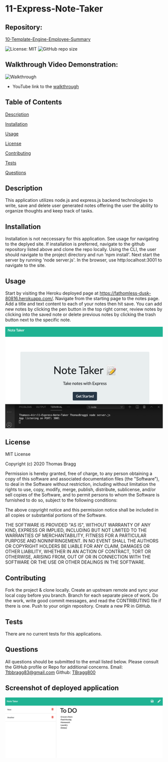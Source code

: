 # 11-Express-Note-Taker

##  Repository: 
[10-Template-Engine-Employee-Summary](https://github.com/TBragg800/11-Express-Note-Taker)

![License: MIT](https://img.shields.io/badge/License-MIT-brightgreen.svg)
![GitHub repo size](https://img.shields.io/github/repo-size/TBragg800/11-Express-Note-Taker)

## Walkthrough Video Demonstration: 
![Walkthrough](./public/assets/11-Express-Note-Taker-Walkthrough.gif)
* YouTube link to the 
[walkthrough](https://youtu.be/uT-WC-XmrIk)

## Table of Contents
  [Description](#Description)

  [Installation](#Installation)

  [Usage](#Usage)

  [License](#License)

  [Contributing](#Contributing)

  [Tests](#Tests)

  [Questions](#Questions)
  
## Description
  This application utilizes node.js and express.js backend technologies to write, save and delete user generated notes offering the user the ability to organize thoughts and keep track of tasks.

## Installation
 Installation is not neccessary for this application. See usage for navigating to the deplyed site. If installation is preferred, navigate to the github repository listed above and clone the repo locally. Using the CLI, the user should navigate to the project directory and run 'npm install'. Next start the server by running 'node server.js'. In the browser, use http:localhost:3001 to navigate to the site.


## Usage
  Start by visiting the Heroku deployed page at https://fathomless-dusk-80816.herokuapp.com/. Navigate from the starting page to the notes page. Add a title and text content to each of your notes then hit save. You can add new notes by clicking the pen button in the top right corner, review notes by clicking into the saved note or delete previous notes by clicking the trash button next to the specific note.

![](./public/assets/11-Express-Usage.png)

## License
  MIT License

Copyright (c) 2020 Thomas Bragg

Permission is hereby granted, free of charge, to any person obtaining a copy
of this software and associated documentation files (the "Software"), to deal
in the Software without restriction, including without limitation the rights
to use, copy, modify, merge, publish, distribute, sublicense, and/or sell
copies of the Software, and to permit persons to whom the Software is
furnished to do so, subject to the following conditions:

The above copyright notice and this permission notice shall be included in all
copies or substantial portions of the Software.

THE SOFTWARE IS PROVIDED "AS IS", WITHOUT WARRANTY OF ANY KIND, EXPRESS OR
IMPLIED, INCLUDING BUT NOT LIMITED TO THE WARRANTIES OF MERCHANTABILITY,
FITNESS FOR A PARTICULAR PURPOSE AND NONINFRINGEMENT. IN NO EVENT SHALL THE
AUTHORS OR COPYRIGHT HOLDERS BE LIABLE FOR ANY CLAIM, DAMAGES OR OTHER
LIABILITY, WHETHER IN AN ACTION OF CONTRACT, TORT OR OTHERWISE, ARISING FROM,
OUT OF OR IN CONNECTION WITH THE SOFTWARE OR THE USE OR OTHER DEALINGS IN THE
SOFTWARE.

## Contributing
  Fork the project & clone locally. Create an upstream remote and sync your local copy before you branch. Branch for each separate piece of work. Do the work, write good commit messages, and read the CONTRIBUTING file if there is one. Push to your origin repository. Create a new PR in GitHub.

## Tests
  There are no current tests for this applications.

## Questions
  All questions should be submitted to the email listed below. Please consult the GitHub profile or Repo for additional concerns. 
  Email: Ttbbragg83@gmail.com
  Github: [TBragg800](http://github.com/TBragg800)

## Screenshot of deployed application
![](./public/assets/11-Express-ScreenShot.png)